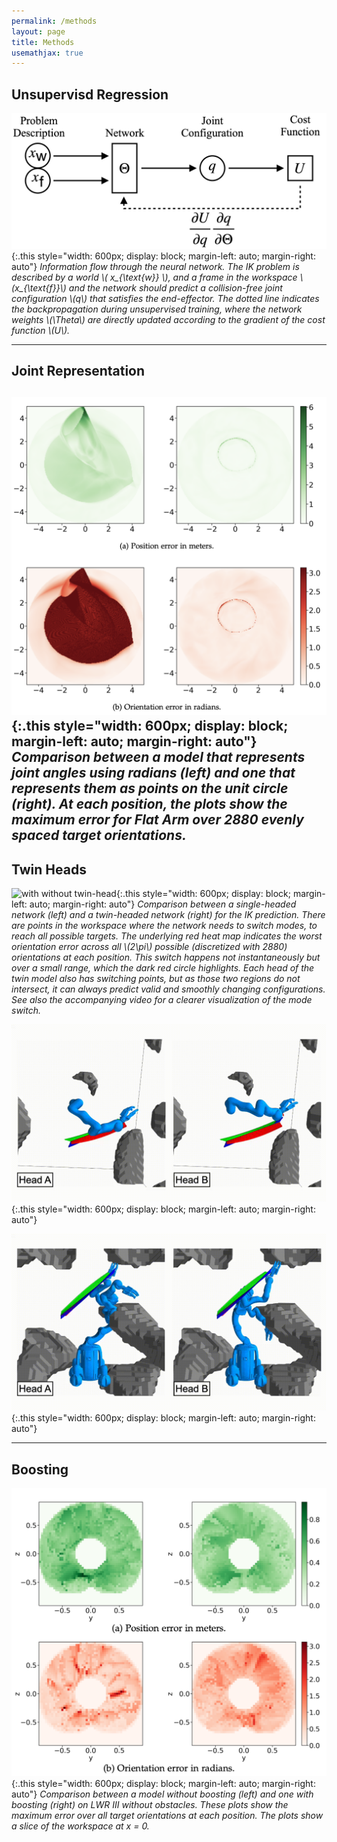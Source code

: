 ```yaml
---
permalink: /methods
layout: page
title: Methods
usemathjax: true
---
```


## Unsupervisd Regression
![flowchart](../assets/imgs/methods/information_flow.png){:.this
    style="width: 600px;
    display: block;
    margin-left: auto;
    margin-right: auto"}
*Information flow through the neural network.
The IK problem is described by a world \\( x_{\text{w}} \\), and a frame in the workspace \\(x_{\text{f}}\\) and the network should predict a collision-free joint configuration \\(q\\) that satisfies the end-effector.
The dotted line indicates the backpropagation during unsupervised training, where the network weights \\(\Theta\\) are directly updated according to the gradient of the cost function \\(U\\).*

---
## Joint Representation 
![joint representation](../assets/imgs/methods/joint_representation.png){:.this
    style="width: 600px;
    display: block;
    margin-left: auto;
    margin-right: auto"}
*Comparison between a model that represents joint angles using radians (left) and one that represents them as points on the unit circle (right). 
At each position, the plots show the maximum error for Flat Arm over 2880 evenly spaced target orientations.*
---

## Twin Heads
![with without twin-head](../assets/imgs/methods/why-twin.gif){:.this
    style="width: 600px;
    display: block;
    margin-left: auto;
    margin-right: auto"}
*Comparison between a single-headed network (left) and a twin-headed network (right) for the IK prediction.
There are points in the workspace where the network needs to switch modes, to reach all possible targets.
The underlying red heat map indicates the worst orientation error across all \\(2\pi\\) possible (discretized with 2880) orientations at each position.
This switch happens not instantaneously but over a small range, which the dark red circle highlights.
Each head of the twin model also has switching points, but as those two regions do not intersect, it can always predict valid and smoothly changing configurations.
See also the accompanying video for a clearer visualization of the mode switch.*

![example twin-head JustinArm07](../assets/imgs/methods/example-twin-head_JustinArm07.gif){:.this
    style="width: 600px;
    display: block;
    margin-left: auto;
    margin-right: auto"}

![example twin-head Justin19](../assets/imgs/methods/example-twin-head_Justin19.gif){:.this
    style="width: 600px;
    display: block;
    margin-left: auto;
    margin-right: auto"}

--- 

## Boosting
![example boosting lwr](../assets/imgs/methods/boosting.png){:.this
    style="width: 600px;
    display: block;
    margin-left: auto;
    margin-right: auto"}
*Comparison between a model without boosting (left) and one with boosting (right) on LWR III without obstacles. 
These plots show the maximum error over all target orientations at each position. 
The plots show a slice of the workspace at x = 0.*




